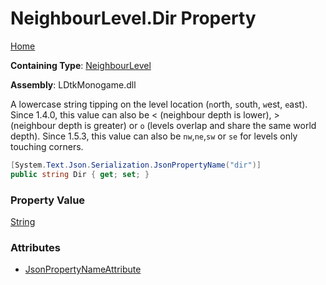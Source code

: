 # NeighbourLevel\.Dir Property

[Home](../../../README.md)

**Containing Type**: [NeighbourLevel](../README.md)

**Assembly**: LDtkMonogame\.dll

  
 A lowercase string tipping on the level location \(`n`orth, `s`outh, `w`est, `e`ast\)\.  Since 1\.4\.0, this value can also be \< \(neighbour depth is lower\), \> \(neighbour depth is greater\) or `o` \(levels overlap and share the same world depth\)\.  Since 1\.5\.3, this value can also be `nw`,`ne`,`sw` or `se` for levels only touching corners\. 

```csharp
[System.Text.Json.Serialization.JsonPropertyName("dir")]
public string Dir { get; set; }
```

### Property Value

[String](https://docs.microsoft.com/en-us/dotnet/api/system.string)

### Attributes

* [JsonPropertyNameAttribute](https://docs.microsoft.com/en-us/dotnet/api/system.text.json.serialization.jsonpropertynameattribute)

